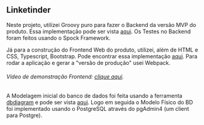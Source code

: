<h2>Linketinder</h2>

<p>
Neste projeto, utilizei Groovy puro para fazer o Backend da versão MVP do produto. Essa implementação pode ser vista <a href="https://github.com/jgmarquesm/Linketinder/tree/main/Backend">aqui</a>.
Os Testes no Backend foram feitos usando o Spock Framework.
</p>


<p>
Já para a construção do Frontend Web do produto, utilizei, além de HTML e CSS, Typescript, Bootstrap.
Pode encontrar essa implementação <a href="https://github.com/jgmarquesm/Linketinder/tree/main/Frontend">aqui</a>.
Para rodar a aplicação e gerar a "versão de produção" usei Webpack.
</p>
<h6>Vídeo de demonstração Frontend: <a href="">clique aqui</a>.</h6>

<p>
A Modelagem inicial do banco de dados foi feita usando a ferramenta <a href="https://dbdiagram.io/home">dbdiagram</a> e pode ser vista <a href="https://github.com/jgmarquesm/Linketinder/tree/main/Backend/SQL/">aqui</a>.
Logo em seguida o Modelo Físico do BD foi implementado usando o PostgreSQL através do pgAdmin4 (um client para Postgre).
</p>

